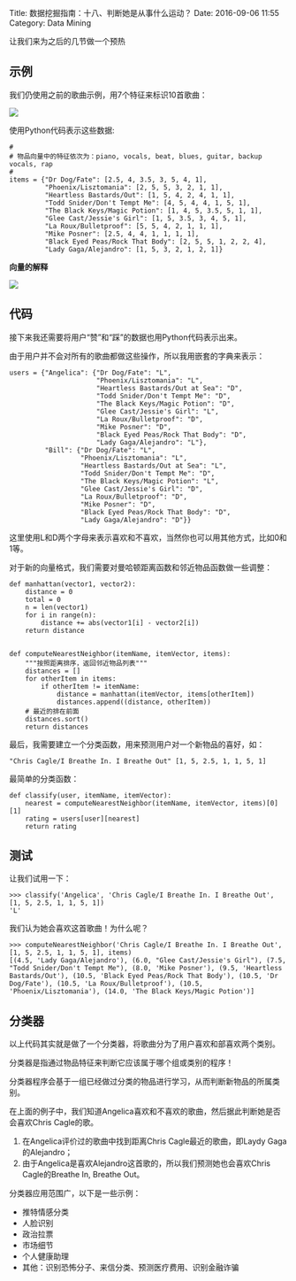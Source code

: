Title: 数据挖掘指南：十八、判断她是从事什么运动？
Date: 2016-09-06 11:55
Category: Data Mining


让我们来为之后的几节做一个预热

## 示例

我们仍使用之前的歌曲示例，用7个特征来标识10首歌曲：

![](http://i2.buimg.com/1949/e70fc6d977c27a98.png)


使用Python代码表示这些数据:
    
    #
    # 物品向量中的特征依次为：piano, vocals, beat, blues, guitar, backup vocals, rap
    #
    items = {"Dr Dog/Fate": [2.5, 4, 3.5, 3, 5, 4, 1],
             "Phoenix/Lisztomania": [2, 5, 5, 3, 2, 1, 1],
             "Heartless Bastards/Out": [1, 5, 4, 2, 4, 1, 1],
             "Todd Snider/Don't Tempt Me": [4, 5, 4, 4, 1, 5, 1],
             "The Black Keys/Magic Potion": [1, 4, 5, 3.5, 5, 1, 1],
             "Glee Cast/Jessie's Girl": [1, 5, 3.5, 3, 4, 5, 1],
             "La Roux/Bulletproof": [5, 5, 4, 2, 1, 1, 1],
             "Mike Posner": [2.5, 4, 4, 1, 1, 1, 1],
             "Black Eyed Peas/Rock That Body": [2, 5, 5, 1, 2, 2, 4],
             "Lady Gaga/Alejandro": [1, 5, 3, 2, 1, 2, 1]}
    
    
**向量的解释**

![](http://i1.piimg.com/1949/65d38c3de485fa70.png)


## 代码

接下来我还需要将用户“赞”和“踩”的数据也用Python代码表示出来。

由于用户并不会对所有的歌曲都做这些操作，所以我用嵌套的字典来表示：

    
    users = {"Angelica": {"Dr Dog/Fate": "L",
                          "Phoenix/Lisztomania": "L",
                          "Heartless Bastards/Out at Sea": "D",
                          "Todd Snider/Don't Tempt Me": "D",
                          "The Black Keys/Magic Potion": "D",
                          "Glee Cast/Jessie's Girl": "L",
                          "La Roux/Bulletproof": "D",
                          "Mike Posner": "D",
                          "Black Eyed Peas/Rock That Body": "D",
                          "Lady Gaga/Alejandro": "L"},
             "Bill": {"Dr Dog/Fate": "L",
                      "Phoenix/Lisztomania": "L",
                      "Heartless Bastards/Out at Sea": "L",
                      "Todd Snider/Don't Tempt Me": "D",
                      "The Black Keys/Magic Potion": "L",
                      "Glee Cast/Jessie's Girl": "D",
                      "La Roux/Bulletproof": "D",
                      "Mike Posner": "D",
                      "Black Eyed Peas/Rock That Body": "D",
                      "Lady Gaga/Alejandro": "D"}}
                      
这里使用L和D两个字母来表示喜欢和不喜欢，当然你也可以用其他方式，比如0和1等。

对于新的向量格式，我们需要对曼哈顿距离函数和邻近物品函数做一些调整：
    
    def manhattan(vector1, vector2):
        distance = 0
        total = 0
        n = len(vector1)
        for i in range(n):
            distance += abs(vector1[i] - vector2[i])
        return distance
    
    
    def computeNearestNeighbor(itemName, itemVector, items):
        """按照距离排序，返回邻近物品列表"""
        distances = []
        for otherItem in items:
            if otherItem != itemName:
                distance = manhattan(itemVector, items[otherItem])
                distances.append((distance, otherItem))
        # 最近的排在前面
        distances.sort()
        return distances
        
最后，我需要建立一个分类函数，用来预测用户对一个新物品的喜好，如：

    "Chris Cagle/I Breathe In. I Breathe Out" [1, 5, 2.5, 1, 1, 5, 1]
    
    
最简单的分类函数：

    def classify(user, itemName, itemVector):
        nearest = computeNearestNeighbor(itemName, itemVector, items)[0][1]
        rating = users[user][nearest]
        return rating

  
## 测试

让我们试用一下：

    >>> classify('Angelica', 'Chris Cagle/I Breathe In. I Breathe Out', [1, 5, 2.5, 1, 1, 5, 1])
    'L'


我们认为她会喜欢这首歌曲！为什么呢？

    >>> computeNearestNeighbor('Chris Cagle/I Breathe In. I Breathe Out', [1, 5, 2.5, 1, 1, 5, 1], items)
    [(4.5, 'Lady Gaga/Alejandro'), (6.0, "Glee Cast/Jessie's Girl"), (7.5, "Todd Snider/Don't Tempt Me"), (8.0, 'Mike Posner'), (9.5, 'Heartless Bastards/Out'), (10.5, 'Black Eyed Peas/Rock That Body'), (10.5, 'Dr Dog/Fate'), (10.5, 'La Roux/Bulletproof'), (10.5, 'Phoenix/Lisztomania'), (14.0, 'The Black Keys/Magic Potion')]
    
## 分类器

以上代码其实就是做了一个分类器，将歌曲分为了用户喜欢和部喜欢两个类别。

分类器是指通过物品特征来判断它应该属于哪个组或类别的程序！

分类器程序会基于一组已经做过分类的物品进行学习，从而判断新物品的所属类别。

在上面的例子中，我们知道Angelica喜欢和不喜欢的歌曲，然后据此判断她是否会喜欢Chris Cagle的歌。

1. 在Angelica评价过的歌曲中找到距离Chris Cagle最近的歌曲，即Laydy Gaga的Alejandro；
2. 由于Angelica是喜欢Alejandro这首歌的，所以我们预测她也会喜欢Chris Cagle的Breathe In, Breathe Out。

分类器应用范围广，以下是一些示例：

* 推特情感分类
* 人脸识别
* 政治拉票
* 市场细节
* 个人健康助理
* 其他：识别恐怖分子、来信分类、预测医疗费用、识别金融诈骗